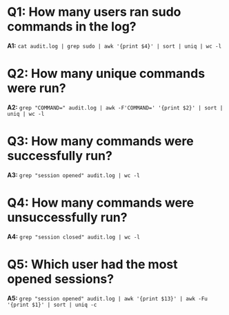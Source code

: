 # Q1: How many users ran sudo commands in the log?
**A1:**
`cat audit.log | grep sudo | awk '{print $4}' | sort | uniq | wc -l`


# Q2: How many unique commands were run?
**A2:**
`grep "COMMAND=" audit.log | awk -F'COMMAND=' '{print $2}' | sort | uniq | wc -l`

# Q3: How many commands were successfully run?
**A3:**
`grep "session opened" audit.log | wc -l`

# Q4: How many commands were unsuccessfully run?
**A4:**
`grep "session closed" audit.log | wc -l`

# Q5: Which user had the most opened sessions?
**A5:**
`grep "session opened" audit.log | awk '{print $13}' | awk -Fu '{print $1}' | sort | uniq -c`
